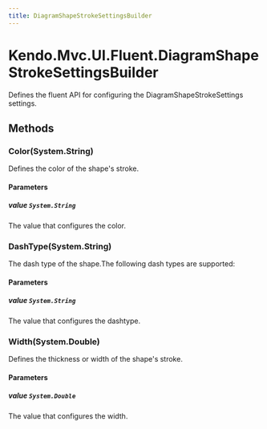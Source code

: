 ```yaml
---
title: DiagramShapeStrokeSettingsBuilder
---
```


# Kendo.Mvc.UI.Fluent.DiagramShapeStrokeSettingsBuilder
Defines the fluent API for configuring the DiagramShapeStrokeSettings settings.




## Methods


### Color(System.String)
Defines the color of the shape's stroke.


#### Parameters

##### value `System.String`
The value that configures the color.





### DashType(System.String)
The dash type of the shape.The following dash types are supported:


#### Parameters

##### value `System.String`
The value that configures the dashtype.





### Width(System.Double)
Defines the thickness or width of the shape's stroke.


#### Parameters

##### value `System.Double`
The value that configures the width.






